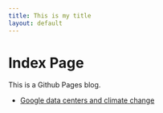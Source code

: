 ```yaml
---
title: This is my title
layout: default
---
```


# Index Page

This is a Github Pages blog.

- [Google data centers and climate change](google-data-climate.md)
